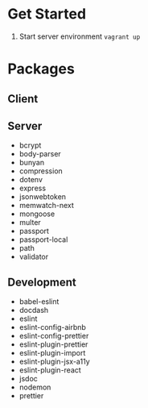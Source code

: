 # Get Started

1. Start server environment `vagrant up`

# Packages

## Client

## Server

* bcrypt
* body-parser
* bunyan
* compression
* dotenv
* express
* jsonwebtoken
* memwatch-next
* mongoose
* multer
* passport
* passport-local
* path
* validator

## Development

* babel-eslint
* docdash
* eslint
* eslint-config-airbnb
* eslint-config-prettier
* eslint-plugin-prettier
* eslint-plugin-import
* eslint-plugin-jsx-a11y
* eslint-plugin-react
* jsdoc
* nodemon
* prettier
